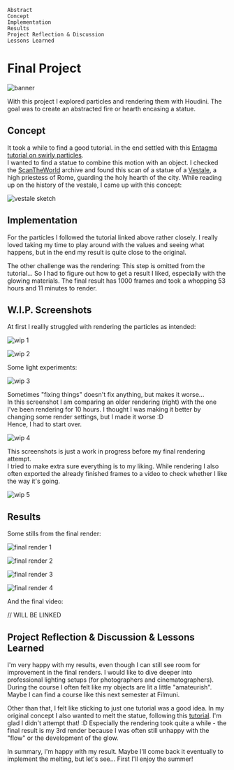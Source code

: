 
    Abstract
    Concept
    Implementation
    Results
    Project Reflection & Discussion
    Lessons Learned

# Final Project

![banner](imgs/banner.png)

With this project I explored particles and rendering them with Houdini. The goal was to create an abstracted fire or hearth encasing a statue.

## Concept

It took a while to find a good tutorial. in the end settled with this [Entagma tutorial on swirly particles](https://www.youtube.com/watch?v=yqM_3goH4J8).  
I wanted to find a statue to combine this motion with an object. I checked the [ScanTheWorld](https://www.myminifactory.com/object/3d-print-vestale-at-the-louvre-paris-7427) archive and found this scan of a statue of a [Vestale](https://en.wikipedia.org/wiki/Vestal_Virgin), a high priestess of Rome, guarding the holy hearth of the city.
While reading up on the history of the vestale, I came up with this concept:

![vestale sketch](imgs/VestaleSketch.jpg)

## Implementation

For the particles I followed the tutorial linked above rather closely. I really loved taking my time to play around with the values and seeing what happens, but in the end my result is quite close to the original.

The other challenge was the rendering: This step is omitted from the tutorial... So I had to figure out how to get a result I liked, especially with the glowing materials.
The final result has 1000 frames and took a whopping 53 hours and 11 minutes to render.

## W.I.P. Screenshots

At first I reallly struggled with rendering the particles as intended:

![wip 1](imgs/wip_blobsandlight.png)

![wip 2](imgs/wip_igittDickePartikel.png)

Some light experiments:

![wip 3](imgs/wip_uglylighting.png)

Sometimes "fixing things" doesn't fix anything, but makes it worse...  
In this screenshot I am comparing an older rendering (right) with the one I've been rendering for 10 hours. I thought I was making it better by changing some render settings, but I made it worse :D  
Hence, I had to start over.

![wip 4](imgs/wip_rendercompare.png)

This screenshots is just a work in progress before my final rendering attempt.  
I tried to make extra sure everything is to my liking. While rendering I also often exported the already finished frames to a video to check whether I like the way it's going.

![wip 5](imgs/wip_particlesallwhite.png)



## Results

Some stills from the final render:

![final render 1](imgs/frame1_blackBG.png)

![final render 2](imgs/frame131_blackBG.png)

![final render 3](imgs/frame412_blackBG.png)

![final render 4](imgs/frame986_blackBG.png)

And the final video:

// WILL BE LINKED

## Project Reflection & Discussion & Lessons Learned

I'm very happy with my results, even though I can still see room for improvement in the final renders. I would like to dive deeper into professional lighting setups (for photographers and cinematographers). During the course I often felt like my objects are lit a little "amateurish". Maybe I can find a course like this next semester at Filmuni.

Other than that, I felt like sticking to just one tutorial was a good idea. In my original concept I also wanted to melt the statue, following this [tutorial](https://www.youtube.com/watch?v=B3W-S0EW9xw&t=80s). I'm glad I didn't attempt that! :D Especially the rendering took quite a while - the final result is my 3rd render because I was often still unhappy with the "flow" or the development of the glow.  

In summary, I'm happy with my result. Maybe I'll come back it eventually to implement the melting, but let's see... First I'll enjoy the summer!

